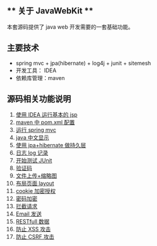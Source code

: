 ** 关于 JavaWebKit ** 
--------------------
本套源码提供了 java web 开发需要的一套基础功能。  

**主要技术** 
--------------------
* spring mvc + jpa(hibernate) + log4j + junit + sitemesh
* 开发工具： IDEA
* 依赖库管理：maven

**源码相关功能说明**
--------------------

1. [使用 IDEA 运行基本的 jsp](http://www.wojilu.com/space/author/blog/post/842)
2. [maven 中 pom.xml 配置](http://www.wojilu.com/space/author/blog/post/843)
3. [运行 spring mvc](http://www.wojilu.com/space/author/blog/post/844)
4. [java 中文显示](http://www.wojilu.com/space/author/blog/post/845)
5. [使用 jpa+hibernate 做持久层](http://www.wojilu.com/space/author/blog/post/846)
6. [日志 log 记录](http://www.wojilu.com/space/author/blog/post/847)
7. [开始测试 JUnit](http://www.wojilu.com/space/author/blog/post/848)
8. [验证码](http://www.wojilu.com/space/author/blog/post/849)
9. [文件上传+缩略图](http://www.wojilu.com/space/author/blog/post/850)
10. [布局页面 layout](http://www.wojilu.com/space/author/blog/post/851)
11. [cookie 加密授权](http://www.wojilu.com/space/author/blog/post/852)
12. [密码加密](http://www.wojilu.com/space/author/blog/post/853)
13. [拦截请求](http://www.wojilu.com/space/author/blog/post/854)
14. [Email 发送](http://www.wojilu.com/space/author/blog/post/855)
15. [RESTfull 数据](http://www.wojilu.com/space/author/blog/post/856)
16. [防止 XSS 攻击](http://www.wojilu.com/space/author/blog/post/857)
17. [防止 CSRF 攻击](http://www.wojilu.com/space/author/blog/post/858)